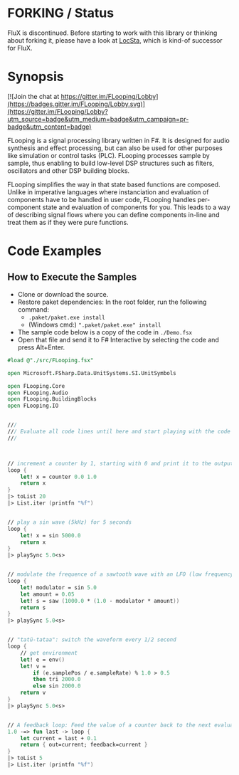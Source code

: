 # FORKING / Status

FluX is discontinued. Before starting to work with this library or thinking about forking it, please have a look at [LocSta](https://github.com/fsprojects/LocSta), which is kind-of successor for FluX.

# Synopsis

[![Join the chat at https://gitter.im/FLooping/Lobby](https://badges.gitter.im/FLooping/Lobby.svg)](https://gitter.im/FLooping/Lobby?utm_source=badge&utm_medium=badge&utm_campaign=pr-badge&utm_content=badge)

FLooping is a signal processing library written in F#. It is designed for audio synthesis and effect processing, but can also be used for other purposes like simulation or control tasks (PLC). FLooping processes sample by sample, thus enabling to build low-level DSP structures such as filters, oscillators and other DSP building blocks.

FLooping simplifies the way in that state based functions are composed. Unlike in imperative languages where instanciation and evaluation of components have to be handled in user code, FLooping handles per-component state and evaluation of components for you. This leads to a way of describing signal flows where you can define components in-line and treat them as if they were pure functions.

# Code Examples

## How to Execute the Samples

* Clone or download the source.
* Restore paket dependencies: In the root folder, run the following command:
    * ```.paket/paket.exe install```
    * (Windows cmd:) ```".paket/paket.exe" install```
* The sample code below is a copy of the code in `./Demo.fsx`
* Open that file and send it to F# Interactive by selecting the code and press Alt+Enter.

```fsharp
#load @"./src/FLooping.fsx"

open Microsoft.FSharp.Data.UnitSystems.SI.UnitSymbols

open FLooping.Core
open FLooping.Audio
open FLooping.BuildingBlocks
open FLooping.IO


///
/// Evaluate all code lines until here and start playing with the code below.
///



// increment a counter by 1, starting with 0 and print it to the output.
loop {
    let! x = counter 0.0 1.0
    return x
}
|> toList 20
|> List.iter (printfn "%f")


// play a sin wave (5kHz) for 5 seconds
loop {
    let! x = sin 5000.0
    return x
}
|> playSync 5.0<s>


// modulate the frequence of a sawtooth wave with an LFO (low frequency oscillator)
loop {
    let! modulator = sin 5.0
    let amount = 0.05
    let! s = saw (1000.0 * (1.0 - modulator * amount))
    return s
}
|> playSync 5.0<s>


// "tatü-tataa": switch the waveform every 1/2 second
loop {
    // get environment
    let! e = env()
    let! v =
        if (e.samplePos / e.sampleRate) % 1.0 > 0.5 
        then tri 2000.0 
        else sin 2000.0
    return v
}
|> playSync 5.0<s>


// A feedback loop: Feed the value of a counter back to the next evaluation.
1.0 -=> fun last -> loop {
    let current = last + 0.1
    return { out=current; feedback=current }
}
|> toList 5
|> List.iter (printfn "%f")

```
 
